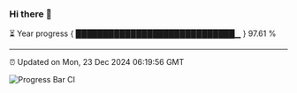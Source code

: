 ### Hi there 👋

⏳ Year progress { █████████████████████████████▁ } 97.61 %

---

⏰ Updated on Mon, 23 Dec 2024 06:19:56 GMT

![Progress Bar CI](https://github.com/liununu/liununu/workflows/Progress%20Bar%20CI/badge.svg)
